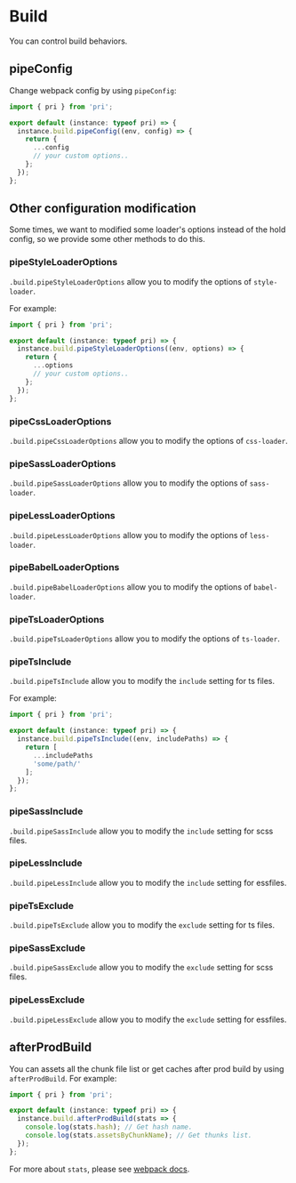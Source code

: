 # Build

You can control build behaviors.

## pipeConfig

Change webpack config by using `pipeConfig`:

```typescript
import { pri } from 'pri';

export default (instance: typeof pri) => {
  instance.build.pipeConfig((env, config) => {
    return {
      ...config
      // your custom options..
    };
  });
};
```

## Other configuration modification

Some times, we want to modified some loader's options instead of the hold config, so we provide some other methods to do this.

### pipeStyleLoaderOptions

`.build.pipeStyleLoaderOptions` allow you to modify the options of `style-loader`.

For example:

```typescript
import { pri } from 'pri';

export default (instance: typeof pri) => {
  instance.build.pipeStyleLoaderOptions((env, options) => {
    return {
      ...options
      // your custom options..
    };
  });
};
```

### pipeCssLoaderOptions

`.build.pipeCssLoaderOptions` allow you to modify the options of `css-loader`.

### pipeSassLoaderOptions

`.build.pipeSassLoaderOptions` allow you to modify the options of `sass-loader`.

### pipeLessLoaderOptions

`.build.pipeLessLoaderOptions` allow you to modify the options of `less-loader`.

### pipeBabelLoaderOptions

`.build.pipeBabelLoaderOptions` allow you to modify the options of `babel-loader`.

### pipeTsLoaderOptions

`.build.pipeTsLoaderOptions` allow you to modify the options of `ts-loader`.

### pipeTsInclude

`.build.pipeTsInclude` allow you to modify the `include` setting for ts files.

For example:

```typescript
import { pri } from 'pri';

export default (instance: typeof pri) => {
  instance.build.pipeTsInclude((env, includePaths) => {
    return [
      ...includePaths
      'some/path/'
    ];
  });
};
```

### pipeSassInclude

`.build.pipeSassInclude` allow you to modify the `include` setting for scss files.

### pipeLessInclude

`.build.pipeLessInclude` allow you to modify the `include` setting for essfiles.

### pipeTsExclude

`.build.pipeTsExclude` allow you to modify the `exclude` setting for ts files.

### pipeSassExclude

`.build.pipeSassExclude` allow you to modify the `exclude` setting for scss files.

### pipeLessExclude

`.build.pipeLessExclude` allow you to modify the `exclude` setting for essfiles.

## afterProdBuild

You can assets all the chunk file list or get caches after prod build by using `afterProdBuild`. For example:

```typescript
import { pri } from 'pri';

export default (instance: typeof pri) => {
  instance.build.afterProdBuild(stats => {
    console.log(stats.hash); // Get hash name.
    console.log(stats.assetsByChunkName); // Get thunks list.
  });
};
```

For more about `stats`, please see [webpack docs](https://webpack.js.org/api/stats/#structure).
